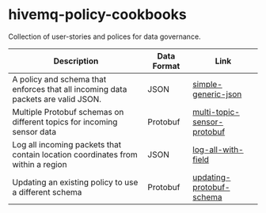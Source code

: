 # hivemq-policy-cookbooks

Collection of user-stories and polices for data governance.

| Description                                                                       	 | Data Format 	      | Link 	                                                                       |
|-------------------------------------------------------------------------------------|--------------------|------------------------------------------------------------------------------|
| A policy and schema that enforces that all incoming data packets are valid JSON.    | JSON        	      | [simple-generic-json](/data-validation/simple-generic-json-schema)     	     |
| Multiple Protobuf schemas on different topics for incoming sensor data              | Protobuf            	 | [multi-topic-sensor-protobuf](/data-validation/multi-topic-sensor-protobuf)	 |
| Log all incoming packets that contain location coordinates from within a region     | JSON            	  | [log-all-with-field](/data-validation/log-all-with-field)	                   |
| Updating an existing policy to use a different schema                               | Protobuf       | [updating-protobuf-schema](/data-validation/updating-protobuf-schema)	                |
